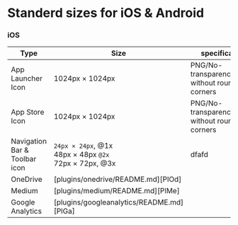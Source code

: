 # Standerd sizes for iOS & Android

### iOS 
| Type | Size | specifications |
| ------------ | ------------ | ------------- |
| App Launcher Icon | 1024px × 1024px | PNG/No-transparency/Square without rounded corners
| App Store Icon | 1024px × 1024px | PNG/No-transparency/Square without rounded corners
| Navigation Bar & Toolbar icon | `24px × 24px`, @1x <br/> 48px × 48px `@2x` <br/> 72px × 72px, @3x| dfafd
| OneDrive | [plugins/onedrive/README.md][PlOd] |
| Medium | [plugins/medium/README.md][PlMe] |
| Google Analytics | [plugins/googleanalytics/README.md][PlGa] |
